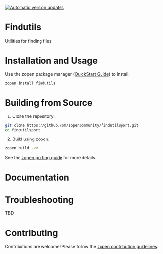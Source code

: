 [![Automatic version updates](https://github.com/ZOSOpenTools/findutilsport/actions/workflows/bump.yml/badge.svg)](https://github.com/ZOSOpenTools/findutilsport/actions/workflows/bump.yml)

# Findutils

Utilities for finding files

# Installation and Usage

Use the zopen package manager ([QuickStart Guide](https://zopen.community/#/Guides/QuickStart)) to install:
```bash
zopen install findutils
```

# Building from Source

1. Clone the repository:
```bash
git clone https://github.com/zopencommunity/findutilsport.git
cd findutilsport
```
2. Build using zopen:
```bash
zopen build -vv
```

See the [zopen porting guide](https://zopen.community/#/Guides/Porting) for more details.

# Documentation


# Troubleshooting
TBD

# Contributing
Contributions are welcome! Please follow the [zopen contribution guidelines](https://github.com/zopencommunity/meta/blob/main/CONTRIBUTING.md).
